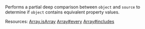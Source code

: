 Performs a partial deep comparison between <code>object</code> and <code>source</code> to determine if <code>object</code> contains equivalent property values.

Resources: [Array.isArray](https://developer.mozilla.org/docs/Web/JavaScript/Reference/Global_Objects/Array/isArray) [Array#every](https://developer.mozilla.org/docs/Web/JavaScript/Reference/Global_Objects/Array/every) [Array#includes](https://developer.mozilla.org/docs/Web/JavaScript/Reference/Global_Objects/Array/includes)
